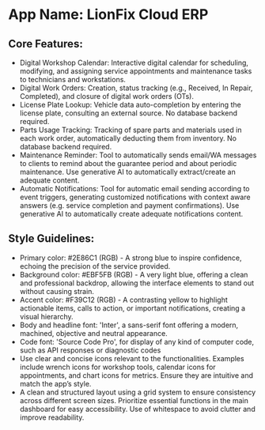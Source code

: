 # **App Name**: LionFix Cloud ERP

## Core Features:

- Digital Workshop Calendar: Interactive digital calendar for scheduling, modifying, and assigning service appointments and maintenance tasks to technicians and workstations.
- Digital Work Orders: Creation, status tracking (e.g., Received, In Repair, Completed), and closure of digital work orders (OTs).
- License Plate Lookup: Vehicle data auto-completion by entering the license plate, consulting an external source. No database backend required.
- Parts Usage Tracking: Tracking of spare parts and materials used in each work order, automatically deducting them from inventory.  No database backend required.
- Maintenance Reminder: Tool to automatically sends email/WA messages to clients to remind about the guarantee period and about periodic maintenance. Use generative AI to automatically extract/create an adequate content.
- Automatic Notifications: Tool for automatic email sending according to event triggers, generating customized notifications with context aware answers (e.g. service completion and payment confirmations). Use generative AI to automatically create adequate notifications content.

## Style Guidelines:

- Primary color: #2E86C1 (RGB) - A strong blue to inspire confidence, echoing the precision of the service provided.
- Background color: #EBF5FB (RGB) - A very light blue, offering a clean and professional backdrop, allowing the interface elements to stand out without causing strain.
- Accent color: #F39C12 (RGB) - A contrasting yellow to highlight actionable items, calls to action, or important notifications, creating a visual hierarchy.
- Body and headline font: 'Inter', a sans-serif font offering a modern, machined, objective and neutral appearance.
- Code font: 'Source Code Pro', for display of any kind of computer code, such as API responses or diagnostic codes
- Use clear and concise icons relevant to the functionalities. Examples include wrench icons for workshop tools, calendar icons for appointments, and chart icons for metrics. Ensure they are intuitive and match the app’s style.
- A clean and structured layout using a grid system to ensure consistency across different screen sizes. Prioritize essential functions in the main dashboard for easy accessibility. Use of whitespace to avoid clutter and improve readability.